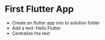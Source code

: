 # First Flutter App

- Create an flutter app into to solution folder
- Add a text: Hello Flutter
- Centralize the text